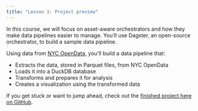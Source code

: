 ```yaml
---
title: "Lesson 1: Project preview"
---
```


In this course, we will focus on asset-aware orchestrators and how they make data pipelines easier to manage. You’ll use Dagster, an open-source orchestrator, to build a sample data pipeline.

Using data from [NYC OpenData,](https://opendata.cityofnewyork.us/) you’ll build a data pipeline that:

*   Extracts the data, stored in Parquet files, from NYC OpenData
*   Loads it into a DuckDB database
*   Transforms and prepares it for analysis
*   Creates a visualization using the transformed data

If you get stuck or want to jump ahead, check out the [finished project here on GitHub](https://github.com/dagster-io/project-dagster-university).
